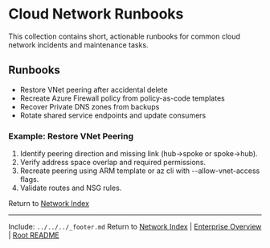 ﻿---
Last Reviewed: 2025-09-04
Tags: runbook, network, recovery, azure
---
# Cloud Network Runbooks

This collection contains short, actionable runbooks for common cloud network incidents and maintenance tasks.

## Runbooks

- Restore VNet peering after accidental delete
- Recreate Azure Firewall policy from policy-as-code templates
- Recover Private DNS zones from backups
- Rotate shared service endpoints and update consumers

### Example: Restore VNet Peering
1. Identify peering direction and missing link (hub->spoke or spoke->hub).
2. Verify address space overlap and required permissions.
3. Recreate peering using ARM template or az cli with --allow-vnet-access flags.
4. Validate routes and NSG rules.

Return to [Network Index](../_index.md)

---
Include: `../../../_footer.md`
Return to [Network Index](../_index.md) | [Enterprise Overview](../_index.md) | [Root README](../../README.md)
